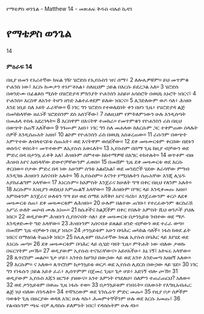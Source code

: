 ﻿
የማቴዎስ ወንጌል - Matthew 14 - መጽሐፍ ቅዱስ ብሉይ ኪዳን
# የማቴዎስ ወንጌል
14
### ምዕራፍ 14
 በዚያ ዘመን የአራተኛው ክፍል ገዥ ሄሮድስ የኢየሱስን ዝና ሰማ፥
2  ለሎሌዎቹም። ይህ መጥምቁ ዮሐንስ ነው፤ እርሱ ከሙታን ተነሥቶአል፥ ስለዚህም ኃይል በእርሱ ይደረጋል አለ።
3  ሄሮድስ በወንድሙ በፊልጶስ ሚስት በሄሮድያዳ ምክንያት ዮሐንስን አስይዞ አሳስሮት በወህኒ አኑሮት ነበርና፤
4  ዮሐንስ። እርስዋ ለአንተ ትሆን ዘንድ አልተፈቀደም ይለው ነበርና።
5  ሊገድለውም ወዶ ሳለ፥ ሕዝቡ እንደ ነቢይ ስለ አዩት ፈራቸው።
6  ነገር ግን ሄሮድስ የተወለደበት ቀን በሆነ ጊዜ፥ የሄሮድያዳ ልጅ በመካከላቸው ዘፈነች ሄሮድስንም ደስ አሰኘችው፤
7  ስለዚህም የምትለምነውን ሁሉ እንዲሰጣት በመሐላ ተስፋ አደረገላት።
8  እርስዋም በእናትዋ ተመክራ። የመጥምቁን የዮሐንስን ራስ በዚህ በወጭት ስጠኝ አለችው።
9  ንጉሡም አዘነ፥ ነገር ግን ስለ መሐላው ከእርሱም ጋር ተቀምጠው ስላሉት ሰዎች እንዲሰጡአት አዘዘ፤
10  ልኮም የዮሐንስን ራስ በወህኒ አስቆረጠው።
11  ራሱንም በወጭት አምጥተው ለብላቴናይቱ ሰጡአት፥ ወደ እናትዋም ወሰደችው።
12  ደቀ መዛሙርቱም ቀርበው በድኑን ወሰዱና ቀበሩት፥ መጥተውም ለኢየሱስ አወሩለት።
13  ኢየሱስም በሰማ ጊዜ ከዚያ ብቻውን ወደ ምድረ በዳ በታንኳ ፈቀቅ አለ፤ ሕዝቡም ሰምተው ከከተማዎቹ በእግር ተከተሉት።
14  ወጥቶም ብዙ ሕዝብ አየና አዘነላቸው ድውዮቻቸውንም ፈወሰ።
15  በመሸም ጊዜ ደቀ መዛሙርቱ ወደ እርሱ ቀርበው። ቦታው ምድረ በዳ ነው አሁንም ሰዓቱ አልፎአል፤ ወደ መንደሮች ሄደው ለራሳቸው ምግብ እንዲገዙ ሕዝቡን አሰናብት አሉት።
16  ኢየሱስም። እናንተ የሚበሉትን ስጡአቸው እንጂ ሊሄዱ አያስፈልግም አላቸው።
17  እነርሱም። ከአምስት እንጀራና ከሁለት ዓሣ በቀር በዚህ የለንም አሉት።
18  እርሱም። እነዚያን ወደዚህ አምጡልኝ አላቸው።
19  ሕዝቡም በሣር ላይ እንዲቀመጡ አዘዘ፥ አምስቱንም እንጀራና ሁለቱን ዓሣ ይዞ ወደ ሰማይ አሻቅቦ አየና ባረከ፥ እንጀራውንም ቆርሶ ለደቀ መዛሙርቱ ሰጠ፥ ደቀ መዛሙርቱም ለሕዝቡ።
20  ሁሉም በልተው ጠገቡ፥ የተረፈውንም ቁርስራሽ አሥራ ሁለት መሶብ ሙሉ አነሡ።
21  ከሴቶችና ከልጆችም በቀር የበሉት አምስት ሺህ ወንዶች ያህሉ ነበር።
22  ወዲያውም ሕዝቡን ሲያሰናብት ሳለ፥ ደቀ መዛሙርቱ በታንኳይቱ ገብተው ወደ ማዶ እንዲቀድሙት ግድ አላቸው።
23  ሕዝቡንም አሰናብቶ ይጸልይ ዘንድ ብቻውን ወደ ተራራ ወጣ። በመሸም ጊዜ ብቻውን በዚያ ነበረ።
24  ታንኳይቱም አሁን በባሕር መካከል ሳለች፥ ነፋስ ከወደ ፊት ነበርና በማዕበል ትጨነቅ ነበር።
25  ከሌሊቱም በአራተኛው ክፍል ኢየሱስ በባሕር ላይ እየሄደ ወደ እነርሱ መጣ።
26  ደቀ መዛሙርቱም በባሕር ላይ ሲሄድ ባዩት ጊዜ። ምትሐት ነው ብለው ታወኩ በፍርሃትም ጮኹ።
27  ወዲያውም ኢየሱስ ተናገራቸውና። አይዞአችሁ፥ እኔ ነኝ፤ አትፍሩ አላቸው።
28  ጴጥሮስም መልሶ። ጌታ ሆይ፥ አንተስ ከሆንህ በውኃው ላይ ወደ አንተ እንድመጣ እዘዘኝ አለው።
29  እርሱም። ና አለው። ጴጥሮስም ከታንኳይቱ ወርዶ ወደ ኢየሱስ ሊደርስ በውኃው ላይ ሄደ።
30  ነገር ግን የነፋሱን ኃይል አይቶ ፈራ፥ ሊሰጥምም በጀመረ ጊዜ። ጌታ ሆይ፥ አድነኝ ብሎ ጮኸ።
31  ወዲያውም ኢየሱስ እጁን ዘርግቶ ያዘውና። አንተ እምነት የጎደለህ፥ ስለምን ተጠራጠርህ? አለው።
32  ወደ ታንኳይቱም በወጡ ጊዜ ነፋሱ ተወ።
33  በታንኳይቱም የነበሩት። በእውነት የእግዚአብሔር ልጅ ነህ ብለው ሰገዱለት።
34  ተሻግረውም ወደ ጌንሴሬጥ ምድር መጡ።
35  የዚያ ቦታ ሰዎችም ባወቁት ጊዜ በዙርያው ወዳለ አገር ሁሉ ላኩ፥ ሕመምተኞችንም ሁሉ ወደ እርሱ አመጡ፤
36  የልብሱንም ጫፍ ብቻ ሊዳስሱ ይለምኑት ነበር፤ የዳሰሱትም ሁሉ ዳኑ። 
